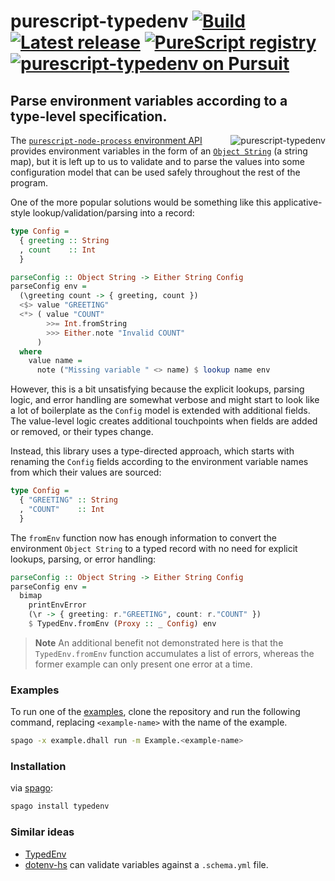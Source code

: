 # purescript-typedenv [![Build](https://github.com/nsaunders/purescript-typedenv/workflows/CI/badge.svg)](https://github.com/nsaunders/purescript-typedenv/actions/workflows/ci.yml) [![Latest release](http://img.shields.io/github/release/nsaunders/purescript-typedenv.svg)](https://github.com/nsaunders/purescript-typedenv/releases) [![PureScript registry](https://img.shields.io/badge/dynamic/json?color=informational&label=registry&query=%24.typedenv.version&url=https%3A%2F%2Fraw.githubusercontent.com%2Fpurescript%2Fpackage-sets%2Fmaster%2Fpackages.json)](https://github.com/purescript/registry) [![purescript-typedenv on Pursuit](https://pursuit.purescript.org/packages/purescript-typedenv/badge)](https://pursuit.purescript.org/packages/purescript-typedenv)
## Parse environment variables according to a type-level specification.

<img src="https://raw.githubusercontent.com/nsaunders/purescript-typedenv/master/img/tile.png" alt="purescript-typedenv" align="right" />

The [`purescript-node-process` environment API](https://pursuit.purescript.org/packages/purescript-node-process/10.0.0/docs/Node.Process#v:getEnv)
provides environment variables in the form of an
[`Object String`](https://pursuit.purescript.org/packages/purescript-foreign-object/2.0.2/docs/Foreign.Object#t:Object)
(a string map), but it is left up to us to validate and to parse the values into some configuration model that can be used
safely throughout the rest of the program.

One of the more popular solutions would be something like this applicative-style lookup/validation/parsing into a record:

```purescript
type Config =
  { greeting :: String
  , count    :: Int
  }

parseConfig :: Object String -> Either String Config
parseConfig env =
  (\greeting count -> { greeting, count })
  <$> value "GREETING"
  <*> ( value "COUNT"
        >>= Int.fromString
        >>> Either.note "Invalid COUNT"
      )
  where
    value name =
      note ("Missing variable " <> name) $ lookup name env
```

However, this is a bit unsatisfying because the explicit lookups, parsing logic, and error handling are somewhat
verbose and might start to look like a lot of boilerplate as the `Config` model is extended with additional fields.
The value-level logic creates additional touchpoints when fields are added or removed, or their types change.

Instead, this library uses a type-directed approach, which starts with renaming the `Config` fields according to the
environment variable names from which their values are sourced:

```purescript
type Config =
  { "GREETING" :: String
  , "COUNT"    :: Int
  }
```

The `fromEnv` function now has enough information to convert the environment `Object String` to a typed record with
no need for explicit lookups, parsing, or error handling:

```purescript
parseConfig :: Object String -> Either String Config
parseConfig env =
  bimap
    printEnvError
    (\r -> { greeting: r."GREETING", count: r."COUNT" })
    $ TypedEnv.fromEnv (Proxy :: _ Config) env
```

> **Note**
> An additional benefit not demonstrated here is that the `TypedEnv.fromEnv` function accumulates a list of
> errors, whereas the former example can only present one error at a time.

### Examples

To run one of the [examples](example), clone the repository and run the following command, replacing `<example-name>` with the name of the example.

```bash
spago -x example.dhall run -m Example.<example-name>
```

### Installation

via [spago](https://github.com/spacchetti/spago):
```bash
spago install typedenv
```

### Similar ideas
* [TypedEnv](https://github.com/freight-hub/TypedEnv)
* [dotenv-hs](https://github.com/stackbuilders/dotenv-hs) can validate variables against a `.schema.yml` file.
